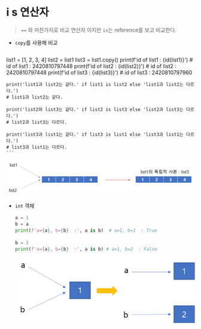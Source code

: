 # i s 연산자

> `==` 와 마찬가지로 비교 연산자 이지만 `is`는 reference를 보고 비교한다.



* `copy`를 사용해 비교

	```python
list1 = [1, 2, 3, 4]
	list2 = list1
	list3 = list1.copy()
	print(f'id of list1 : {id(list1)}') # id of list1 : 2420810797448
	print(f'id of list2 : {id(list2)}') # id of list2 : 2420810797448
	print(f'id of list3 : {id(list3)}') # id of list3 : 2420810797960
	
	print('list1과 list2는 같다.' if list1 is list2 else 'list1과 list2는 다르다.')
	# list1과 list2는 같다.
	
	print('list2와 list3는 같다.' if list2 is list3 else 'list2과 list3는 다르다.')
	# list2과 list3는 다르다.
	
	print('list3과 list1는 같다.' if list3 is list1 else 'list3과 list1는 다르다.')
	# list3과 list1는 다르다.
	```

![copy](markdown-images/copy.png)





* `int` 객체

  ```python
  a = 1
  b = a
  print(f'a={a}, b={b}  :', a is b)  # a=1, b=1  : True
  
  b = 2
  print(f'a={a}, b={b}  :', a is b) # a=1, b=2  : False
  ```

  ![int](markdown-images/int.png)